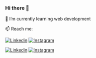 ### Hi there 👋

🌱 I’m currently learning web development

📫 Reach me:

[![Linkedin](https://icon-icons.com/icons2/1233/PNG/64/1492718749-linkedin_83603.png)](https://www.linkedin.com/in/beatrizadm/)
[![Instagram](https://icon-icons.com/icons2/1233/PNG/48/1492718764-instagram_83597.png)](https://www.instagram.com/beatrizadm/)

[![Linkedin](https://icon-icons.com/icons2/1233/PNG/48/1492718749-linkedin_83603.png)](https://www.linkedin.com/in/beatrizadm/)
[![Instagram](https://icon-icons.com/icons2/2428/PNG/48/instagram_black_logo_icon_147122.png)](https://www.instagram.com/beatrizadm/)



<!--
**beatrizadm/beatrizadm** is a ✨ _special_ ✨ repository because its `README.md` (this file) appears on your GitHub profile.

Here are some ideas to get you started:

- 🔭 I’m currently working on ...
- 🌱 I’m currently learning ...
- 👯 I’m looking to collaborate on ...
- 🤔 I’m looking for help with ...
- 💬 Ask me about ...
- 📫 How to reach me: ...
- 😄 Pronouns: ...
- ⚡ Fun fact: ...
-->
